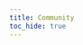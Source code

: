```yaml
---
title: Community
toc_hide: true
---
```


<!--add blocks of content here to add more sections to the community page -->
